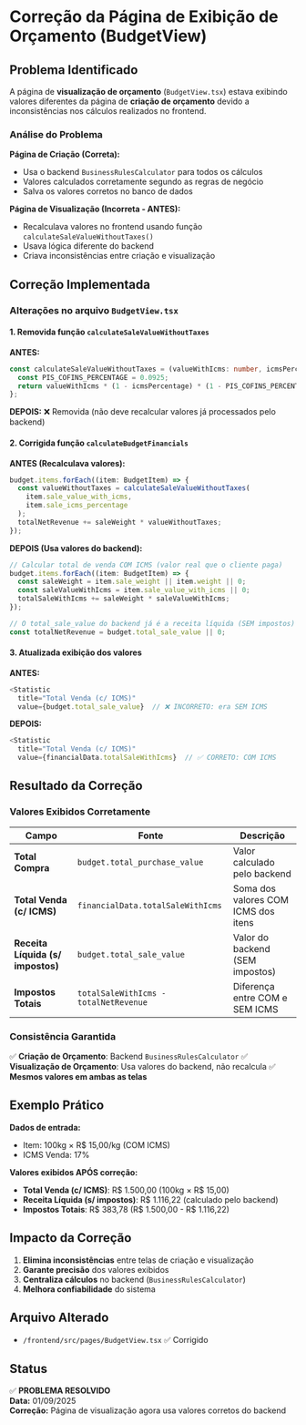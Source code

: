 # Correção da Página de Exibição de Orçamento (BudgetView)

## Problema Identificado

A página de **visualização de orçamento** (`BudgetView.tsx`) estava exibindo valores diferentes da página de **criação de orçamento** devido a inconsistências nos cálculos realizados no frontend.

### Análise do Problema

**Página de Criação (Correta):**
- Usa o backend `BusinessRulesCalculator` para todos os cálculos
- Valores calculados corretamente segundo as regras de negócio
- Salva os valores corretos no banco de dados

**Página de Visualização (Incorreta - ANTES):**
- Recalculava valores no frontend usando função `calculateSaleValueWithoutTaxes()`
- Usava lógica diferente do backend
- Criava inconsistências entre criação e visualização

## Correção Implementada

### Alterações no arquivo `BudgetView.tsx`

#### 1. **Removida função `calculateSaleValueWithoutTaxes`**
**ANTES:**
```typescript
const calculateSaleValueWithoutTaxes = (valueWithIcms: number, icmsPercentage: number): number => {
  const PIS_COFINS_PERCENTAGE = 0.0925;
  return valueWithIcms * (1 - icmsPercentage) * (1 - PIS_COFINS_PERCENTAGE);
};
```

**DEPOIS:** ❌ Removida (não deve recalcular valores já processados pelo backend)

#### 2. **Corrigida função `calculateBudgetFinancials`**
**ANTES (Recalculava valores):**
```typescript
budget.items.forEach((item: BudgetItem) => {
  const valueWithoutTaxes = calculateSaleValueWithoutTaxes(
    item.sale_value_with_icms, 
    item.sale_icms_percentage
  );
  totalNetRevenue += saleWeight * valueWithoutTaxes;
});
```

**DEPOIS (Usa valores do backend):**
```typescript
// Calcular total de venda COM ICMS (valor real que o cliente paga)
budget.items.forEach((item: BudgetItem) => {
  const saleWeight = item.sale_weight || item.weight || 0;
  const saleValueWithIcms = item.sale_value_with_icms || 0;
  totalSaleWithIcms += saleWeight * saleValueWithIcms;
});

// O total_sale_value do backend já é a receita líquida (SEM impostos)
const totalNetRevenue = budget.total_sale_value || 0;
```

#### 3. **Atualizada exibição dos valores**
**ANTES:**
```typescript
<Statistic
  title="Total Venda (c/ ICMS)"
  value={budget.total_sale_value}  // ❌ INCORRETO: era SEM ICMS
```

**DEPOIS:**
```typescript
<Statistic
  title="Total Venda (c/ ICMS)"
  value={financialData.totalSaleWithIcms}  // ✅ CORRETO: COM ICMS
```

## Resultado da Correção

### Valores Exibidos Corretamente

| Campo | Fonte | Descrição |
|-------|-------|-----------|
| **Total Compra** | `budget.total_purchase_value` | Valor calculado pelo backend |
| **Total Venda (c/ ICMS)** | `financialData.totalSaleWithIcms` | Soma dos valores COM ICMS dos itens |
| **Receita Líquida (s/ impostos)** | `budget.total_sale_value` | Valor do backend (SEM impostos) |
| **Impostos Totais** | `totalSaleWithIcms - totalNetRevenue` | Diferença entre COM e SEM ICMS |

### Consistência Garantida

✅ **Criação de Orçamento**: Backend `BusinessRulesCalculator`
✅ **Visualização de Orçamento**: Usa valores do backend, não recalcula
✅ **Mesmos valores em ambas as telas**

## Exemplo Prático

**Dados de entrada:**
- Item: 100kg × R$ 15,00/kg (COM ICMS)
- ICMS Venda: 17%

**Valores exibidos APÓS correção:**
- **Total Venda (c/ ICMS)**: R$ 1.500,00 (100kg × R$ 15,00)
- **Receita Líquida (s/ impostos)**: R$ 1.116,22 (calculado pelo backend)
- **Impostos Totais**: R$ 383,78 (R$ 1.500,00 - R$ 1.116,22)

## Impacto da Correção

1. **Elimina inconsistências** entre telas de criação e visualização
2. **Garante precisão** dos valores exibidos
3. **Centraliza cálculos** no backend (`BusinessRulesCalculator`)
4. **Melhora confiabilidade** do sistema

## Arquivo Alterado

- `/frontend/src/pages/BudgetView.tsx` ✅ Corrigido

## Status

✅ **PROBLEMA RESOLVIDO**  
**Data:** 01/09/2025  
**Correção:** Página de visualização agora usa valores corretos do backend